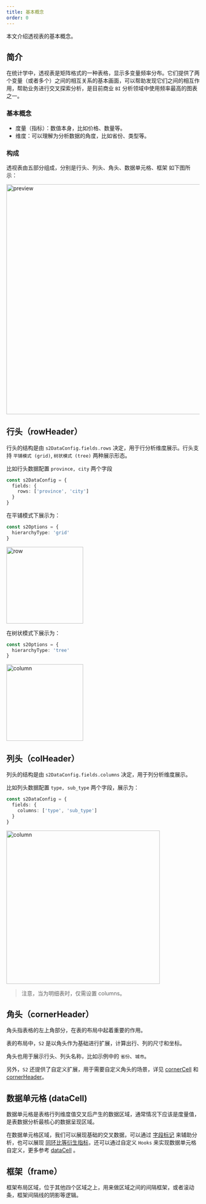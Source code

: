 ```yaml
---
title: 基本概念
order: 0
---
```

本文介绍透视表的基本概念。

## 简介

在统计学中，透视表是矩阵格式的一种表格，显示多变量频率分布。它们提供了两个变量（或者多个）之间的相互关系的基本画面，可以帮助发现它们之间的相互作用，帮助业务进行交叉探索分析，是目前商业 `BI` 分析领域中使用频率最高的图表之一。

### 基本概念

- 度量（指标）：数值本身，比如价格、数量等。
- 维度：可以理解为分析数据的角度，比如省份、类型等。

### 构成

透视表由五部分组成，分别是行头、列头、角头、数据单元格、框架 如下图所示：

<img src="https://gw.alipayobjects.com/mdn/rms_56cbb2/afts/img/A*7FRBQr_tE4YAAAAAAAAAAAAAARQnAQ" width="600" alt="preview" />

## 行头（rowHeader）

行头的结构是由 `s2DataConfig.fields.rows` 决定，用于行分析维度展示。行头支持 `平铺模式 (grid)`, `树状模式 (tree)` 两种展示形态。

比如行头数据配置 `province, city` 两个字段

```ts
const s2DataConfig = {
  fields: {
    rows: ['province', 'city']
  }
}
```

在平铺模式下展示为：

```ts
const s2Options = {
  hierarchyType: 'grid'
}
```

<img width="200" src="https://gw.alipayobjects.com/mdn/rms_56cbb2/afts/img/A*p71xTrX3YIEAAAAAAAAAAAAAARQnAQ" width="250"  alt="row" />

在树状模式下展示为：

```ts
const s2Options = {
  hierarchyType: 'tree'
}
```

<img src="https://gw.alipayobjects.com/mdn/rms_56cbb2/afts/img/A*zYzLQ5rgzsoAAAAAAAAAAAAAARQnAQ" height="200"  alt="column" />

## 列头（colHeader）

列头的结构是由 `s2DataConfig.fields.columns` 决定，用于列分析维度展示。

比如列头数据配置 `type, sub_type` 两个字段，展示为：

```ts
const s2DataConfig = {
  fields: {
    columns: ['type', 'sub_type']
  }
}
```

<img src="https://gw.alipayobjects.com/mdn/rms_56cbb2/afts/img/A*_uMfQK9VHk4AAAAAAAAAAAAAARQnAQ" width="400"  alt="column" />

> 注意，当为明细表时，仅需设置 columns。

## 角头（cornerHeader）

角头指表格的左上角部分，在表的布局中起着重要的作用。

表的布局中，`S2` 是以角头作为基础进行扩展，计算出行、列的尺寸和坐标。

角头也用于展示行头、列头名称，比如示例中的 `省份`、`城市`。

另外，`S2` 还提供了自定义扩展，用于需要自定义角头的场景，详见 [cornerCell](/zh/examples/custom/custom-cell#corner-cell) 和 [cornerHeader](/zh/examples/custom/custom-cell#corner-header)。

## 数据单元格 (dataCell)

数据单元格是表格行列维度值交叉后产生的数据区域，通常情况下应该是度量值，是表数据分析最核心的数据呈现区域。

在数据单元格区域，我们可以展现基础的交叉数据，可以通过 [字段标记](/zh/examples/analysis/conditions#text) 来辅助分析，也可以展现 [同环比等衍生指标](/zh/examples/react-component/sheet/#strategy)，还可以通过自定义 `Hooks` 来实现数据单元格自定义，更多参考 [dataCell](/zh/examples/custom/custom-cell#data-cell) 。

## 框架（frame）

框架布局区域，位于其他四个区域之上，用来做区域之间的间隔框架，或者滚动条，框架间隔线的阴影等逻辑。
